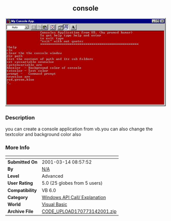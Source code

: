 ﻿<div align="center">

## console

<img src="PIC2001314217229302.jpg">
</div>

### Description

you can create a console application from vb.you can also change the textcolor and background color also
 
### More Info
 


<span>             |<span>
---                |---
**Submitted On**   |2001-03-14 08:57:52
**By**             |[N/A](https://github.com/Planet-Source-Code/PSCIndex/blob/master/ByAuthor/empty.md)
**Level**          |Advanced
**User Rating**    |5.0 (25 globes from 5 users)
**Compatibility**  |VB 6\.0
**Category**       |[Windows API Call/ Explanation](https://github.com/Planet-Source-Code/PSCIndex/blob/master/ByCategory/windows-api-call-explanation__1-39.md)
**World**          |[Visual Basic](https://github.com/Planet-Source-Code/PSCIndex/blob/master/ByWorld/visual-basic.md)
**Archive File**   |[CODE\_UPLOAD170773142001\.zip](https://github.com/Planet-Source-Code/console__1-21645/archive/master.zip)








